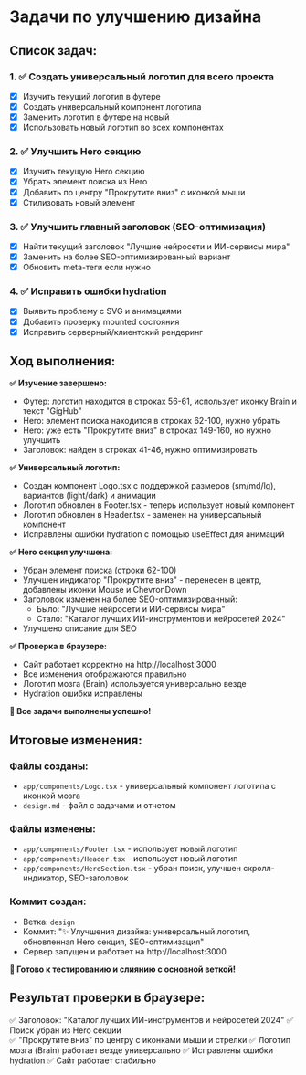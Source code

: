 # Задачи по улучшению дизайна

## Список задач:

### 1. ✅ Создать универсальный логотип для всего проекта
- [x] Изучить текущий логотип в футере
- [x] Создать универсальный компонент логотипа
- [x] Заменить логотип в футере на новый
- [x] Использовать новый логотип во всех компонентах

### 2. ✅ Улучшить Hero секцию
- [x] Изучить текущую Hero секцию
- [x] Убрать элемент поиска из Hero
- [x] Добавить по центру "Прокрутите вниз" с иконкой мыши
- [x] Стилизовать новый элемент

### 3. ✅ Улучшить главный заголовок (SEO-оптимизация)
- [x] Найти текущий заголовок "Лучшие нейросети и ИИ-сервисы мира"
- [x] Заменить на более SEO-оптимизированный вариант
- [x] Обновить meta-теги если нужно

### 4. ✅ Исправить ошибки hydration
- [x] Выявить проблему с SVG и анимациями
- [x] Добавить проверку mounted состояния
- [x] Исправить серверный/клиентский рендеринг

## Ход выполнения:

**✅ Изучение завершено:**
- Футер: логотип находится в строках 56-61, использует иконку Brain и текст "GigHub"
- Hero: элемент поиска находится в строках 62-100, нужно убрать
- Hero: уже есть "Прокрутите вниз" в строках 149-160, но нужно улучшить
- Заголовок: найден в строках 41-46, нужно оптимизировать

**✅ Универсальный логотип:**
- Создан компонент Logo.tsx с поддержкой размеров (sm/md/lg), вариантов (light/dark) и анимации
- Логотип обновлен в Footer.tsx - теперь использует новый компонент
- Логотип обновлен в Header.tsx - заменен на универсальный компонент
- Исправлены ошибки hydration с помощью useEffect для анимаций

**✅ Hero секция улучшена:**
- Убран элемент поиска (строки 62-100)
- Улучшен индикатор "Прокрутите вниз" - перенесен в центр, добавлены иконки Mouse и ChevronDown
- Заголовок изменен на более SEO-оптимизированный:
  - Было: "Лучшие нейросети и ИИ-сервисы мира"
  - Стало: "Каталог лучших ИИ-инструментов и нейросетей 2024"
- Улучшено описание для SEO

**✅ Проверка в браузере:**
- Сайт работает корректно на http://localhost:3000
- Все изменения отображаются правильно
- Логотип мозга (Brain) используется универсально везде
- Hydration ошибки исправлены

**🎉 Все задачи выполнены успешно!**

## Итоговые изменения:

### Файлы созданы:
- `app/components/Logo.tsx` - универсальный компонент логотипа с иконкой мозга
- `design.md` - файл с задачами и отчетом

### Файлы изменены:
- `app/components/Footer.tsx` - использует новый логотип
- `app/components/Header.tsx` - использует новый логотип  
- `app/components/HeroSection.tsx` - убран поиск, улучшен скролл-индикатор, SEO-заголовок

### Коммит создан:
- Ветка: `design`
- Коммит: "✨ Улучшения дизайна: универсальный логотип, обновленная Hero секция, SEO-оптимизация"
- Сервер запущен и работает на http://localhost:3000

**🚀 Готово к тестированию и слиянию с основной веткой!**

## Результат проверки в браузере:
✅ Заголовок: "Каталог лучших ИИ-инструментов и нейросетей 2024"
✅ Поиск убран из Hero секции  
✅ "Прокрутите вниз" по центру с иконками мыши и стрелки
✅ Логотип мозга (Brain) работает везде универсально
✅ Исправлены ошибки hydration
✅ Сайт работает стабильно 